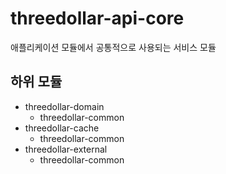 # threedollar-api-core

애플리케이션 모듈에서 공통적으로 사용되는 서비스 모듈

## 하위 모듈
- threedollar-domain
    - threedollar-common
- threedollar-cache
    - threedollar-common
- threedollar-external
    - threedollar-common
